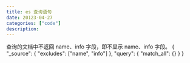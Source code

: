 ```yaml
---
title: es 查询语句
date: 20123-04-27
categories: ["code"]
description:
---
```




查询的文档中不返回 name、info 字段，即不显示 name、info 字段。
{
  "_source": {
    "excludes": ["name", "info"]
  },
  "query": {
    "match_all": {}
  }
}